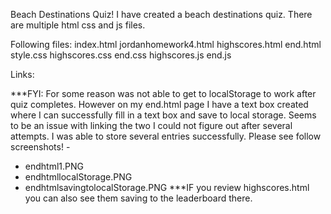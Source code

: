 Beach Destinations Quiz!
I have created a beach destinations quiz.
There are multiple html css and js files.

Following files:
index.html
jordanhomework4.html
highscores.html
end.html
style.css
highscores.css
end.css
highscores.js
end.js

Links:

***FYI:
For some reason was not able to get to localStorage to work after quiz completes. However on my end.html page I have a text box created where I can successfully fill in a text box and save to local storage. Seems to be an issue with linking the two I could not figure out after several attempts. I was able to store several entries successfully.
Please see follow screenshots! - 
- endhtml1.PNG
- endhtmllocalStorage.PNG
- endhtmlsavingtolocalStorage.PNG
***IF you review highscores.html you can also see them saving to the leaderboard there.
